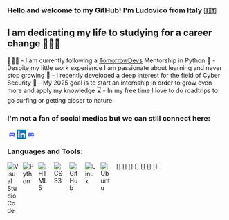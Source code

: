 ### Hello and welcome to my GitHub! I'm Ludovico from Italy 🇮🇹

## I am dedicating my life to studying for a career change 👨🏼‍💻
👨🏼‍🏫 - I am currently following a [TomorrowDevs] Mentorship in Python
🌱 - Despite my little work experience I am passionate about learning and never stop growing
🔐 - I recently developed a deep interest for the field of Cyber Security
🥅 - My 2025 goal is to start an internship in order to grow even more and apply my knowledge
⌛ - In my free time I love to do roadtrips to go surfing or getting closer to nature


### I'm not a fan of social medias but we can still connect here:
[<img align="left" alt="Discord" width="22px" src="img/discord-logo-0.webp" />][Discord]
[<img align="left" alt="LinkedIn" width="22px" src="img/LinkedIn_logo_initials.webp" />][LinkedIn]
[<img align="left" alt="Email" width="22px" src="img/discord-logo-0.webp" />][Email]

<br />

### Languages and Tools:
[<img align="left" alt="Visual Studio Code" width="26px" src="https://cdn.jsdelivr.net/gh/devicons/devicon/icons/vscode/vscode-original.svg" style="padding-right:10px;" />]
[<img align="left" alt="Python" width="26px" src="https://upload.wikimedia.org/wikipedia/commons/c/c3/Python-logo-notext.svg" style="padding-right:10px;" />]
[<img align="left" alt="HTML5" width="26px" src="https://cdn.jsdelivr.net/gh/devicons/devicon/icons/html5/html5-original.svg" style="padding-right:10px;" />]
[<img align="left" alt="CSS3" width="26px" src="https://cdn.jsdelivr.net/gh/devicons/devicon/icons/css3/css3-original.svg" style="padding-right:10px;" />]
[<img align="left" alt="GitHub" width="26px" src="https://user-images.githubusercontent.com/3369400/139447912-e0f43f33-6d9f-45f8-be46-2df5bbc91289.png" style="padding-right:10px;" />]
[<img align="left" alt="Linux" width="26px" src="https://upload.wikimedia.org/wikipedia/commons/thumb/3/35/Tux.svg/759px-Tux.svg.png?20220320193426" style="padding-right:10px;" />]
[<img align="left" alt="Ubuntu" width="26px" src="https://upload.wikimedia.org/wikipedia/commons/thumb/a/ab/Logo-ubuntu_cof-orange-hex.svg/428px-Logo-ubuntu_cof-orange-hex.svg.png?20130511162351" style="padding-right:10px;" />]


<br />
<br />

[TomorrowDevs]: https://www.tomorrowdevs.com/
[Discord]: https://discord.com/users/lrontheroad97_30854
[LinkedIn]: https://www.linkedin.com/in/ludovico-ronconi/
[Email]: ronconi.ludovico@gmail.com